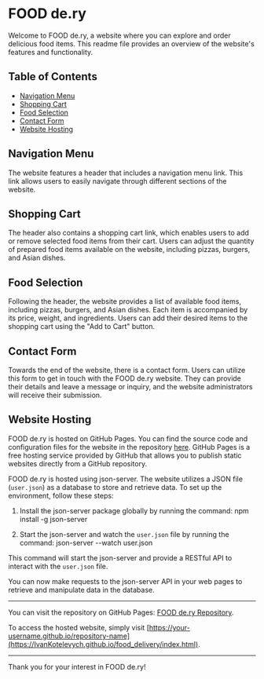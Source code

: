 # FOOD de.ry

Welcome to FOOD de.ry, a website where you can explore and order delicious food items. This readme file provides an overview of the website's features and functionality.

## Table of Contents
- [Navigation Menu](#navigation-menu)
- [Shopping Cart](#shopping-cart)
- [Food Selection](#food-selection)
- [Contact Form](#contact-form)
- [Website Hosting](#website-hosting)

## Navigation Menu
The website features a header that includes a navigation menu link. This link allows users to easily navigate through different sections of the website.

## Shopping Cart
The header also contains a shopping cart link, which enables users to add or remove selected food items from their cart. Users can adjust the quantity of prepared food items available on the website, including pizzas, burgers, and Asian dishes.

## Food Selection
Following the header, the website provides a list of available food items, including pizzas, burgers, and Asian dishes. Each item is accompanied by its price, weight, and ingredients. Users can add their desired items to the shopping cart using the "Add to Cart" button.

## Contact Form
Towards the end of the website, there is a contact form. Users can utilize this form to get in touch with the FOOD de.ry website. They can provide their details and leave a message or inquiry, and the website administrators will receive their submission.

## Website Hosting
FOOD de.ry is hosted on GitHub Pages. You can find the source code and configuration files for the website in the repository [here](https://github.com/IvanKotelevych/food_delivery). GitHub Pages is a free hosting service provided by GitHub that allows you to publish static websites directly from a GitHub repository.

FOOD de.ry is hosted using json-server. The website utilizes a JSON file (`user.json`) as a database to store and retrieve data. To set up the environment, follow these steps:

1. Install the json-server package globally by running the command:
  npm install -g json-server

2. Start the json-server and watch the `user.json` file by running the command:
  json-server --watch user.json
  
This command will start the json-server and provide a RESTful API to interact with the `user.json` file.

You can now make requests to the json-server API in your web pages to retrieve and manipulate data in the database.

---

You can visit the repository on GitHub Pages: [FOOD de.ry Repository](https://github.com/IvanKotelevych/food_delivery).

To access the hosted website, simply visit [https://your-username.github.io/repository-name](https://IvanKotelevych.github.io/food_delivery/index.html). 

---

Thank you for your interest in FOOD de.ry!
